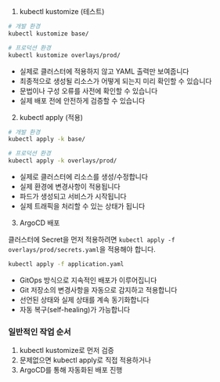 1. kubectl kustomize (테스트)

```bash
# 개발 환경
kubectl kustomize base/

# 프로덕션 환경
kubectl kustomize overlays/prod/
```

- 실제로 클러스터에 적용하지 않고 YAML 출력만 보여줍니다
- 최종적으로 생성될 리소스가 어떻게 되는지 미리 확인할 수 있습니다
- 문법이나 구성 오류를 사전에 확인할 수 있습니다
- 실제 배포 전에 안전하게 검증할 수 있습니다

2. kubectl apply (적용)

```bash
# 개발 환경
kubectl apply -k base/

# 프로덕션 환경
kubectl apply -k overlays/prod/
```

- 실제로 클러스터에 리소스를 생성/수정합니다
- 실제 환경에 변경사항이 적용됩니다
- 파드가 생성되고 서비스가 시작됩니다
- 실제 트래픽을 처리할 수 있는 상태가 됩니다

3. ArgoCD 배포

클러스터에 Secret을 먼저 적용하려면 ```kubectl apply -f overlays/prod/secrets.yaml```을 적용해야 합니다.

```bash
kubectl apply -f application.yaml
```

- GitOps 방식으로 지속적인 배포가 이루어집니다
- Git 저장소의 변경사항을 자동으로 감지하고 적용합니다
- 선언된 상태와 실제 상태를 계속 동기화합니다
- 자동 복구(self-healing)가 가능합니다

### 일반적인 작업 순서
1. kubectl kustomize로 먼저 검증
2. 문제없으면 kubectl apply로 직접 적용하거나
3. ArgoCD를 통해 자동화된 배포 진행